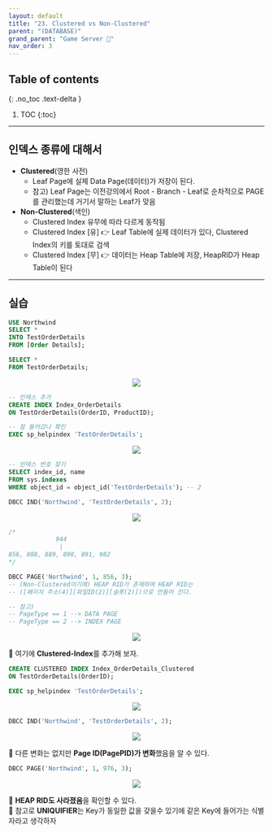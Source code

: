 ```yaml
---
layout: default
title: "23. Clustered vs Non-Clustered"
parent: "(DATABASE)"
grand_parent: "Game Server 👾"
nav_order: 3
---
```


## Table of contents
{: .no_toc .text-delta }

1. TOC
{:toc}

---

## 인덱스 종류에 대해서

* **Clustered**(영한 사전)
    * Leaf Page에 실제 Data Page(데이터)가 저장이 된다.
    * 참고) Leaf Page는 이전강의에서 Root - Branch - Leaf로 순차적으로 PAGE를 관리했는데 거기서 말하는 Leaf가 맞음
* **Non-Clustered**(색인)
    * Clustered Index 유무에 따라 다르게 동작됨
    * Clustered Index [유] 👉 Leaf Table에 실제 데이터가 있다, Clustered Index의 키를 토대로 검색
    * Clustered Index [무] 👉 데이터는 Heap Table에 저장, HeapRID가 Heap Table이 된다

---

## 실습

```sql
USE Northwind
SELECT *
INTO TestOrderDetails
FROM [Order Details];

SELECT *
FROM TestOrderDetails;
```

<p align="center">
  <img src="https://taehyungs-programming-blog.github.io/blog/assets/images/database/basic-23-3.png"/>
</p>

```sql
-- 인덱스 추가
CREATE INDEX Index_OrderDetails
ON TestOrderDetails(OrderID, ProductID);

-- 잘 들어갔나 확인
EXEC sp_helpindex 'TestOrderDetails';
```

<p align="center">
  <img src="https://taehyungs-programming-blog.github.io/blog/assets/images/database/basic-23-1.png"/>
</p>

```sql
-- 인덱스 번호 찾기
SELECT index_id, name
FROM sys.indexes
WHERE object_id = object_id('TestOrderDetails'); -- 2

DBCC IND('Northwind', 'TestOrderDetails', 2);
```

<p align="center">
  <img src="https://taehyungs-programming-blog.github.io/blog/assets/images/database/basic-23-2.png"/>
</p>

```sql
/*
             944
              |
856, 888, 889, 890, 891, 982
*/
```

```sql
DBCC PAGE('Northwind', 1, 856, 3);
-- (Non-Clustered이기에) HEAP RID가 존재하며 HEAP RID는
-- ([페이지 주소(4)][파일ID(2)][슬롯(2)])으로 만들어 진다.

-- 참고)
-- PageType == 1 --> DATA PAGE
-- PageType == 2 --> INDEX PAGE
```

<p align="center">
  <img src="https://taehyungs-programming-blog.github.io/blog/assets/images/database/basic-23-4.png"/>
</p>

🛵 여기에 **Clustered-Index**를 추가해 보자.

```sql
CREATE CLUSTERED INDEX Index_OrderDetails_Clustered
ON TestOrderDetails(OrderID);

EXEC sp_helpindex 'TestOrderDetails';
```

<p align="center">
  <img src="https://taehyungs-programming-blog.github.io/blog/assets/images/database/basic-23-5.png"/>
</p>

```sql
DBCC IND('Northwind', 'TestOrderDetails', 2);
```

<p align="center">
  <img src="https://taehyungs-programming-blog.github.io/blog/assets/images/database/basic-23-6.png"/>
</p>

🛵 다른 변화는 없지만 **Page ID(PagePID)가 변화**했음을 알 수 있다.

```sql
DBCC PAGE('Northwind', 1, 976, 3);
```

<p align="center">
  <img src="https://taehyungs-programming-blog.github.io/blog/assets/images/database/basic-23-7.png"/>
</p>

🛵 **HEAP RID도 사라졌음**을 확인할 수 있다.<br>
🛵 참고로 **UNIQUIFIER**는 Key가 동일한 값을 갖을수 있기에 같은 Key에 들어가는 식별자라고 생각하자
